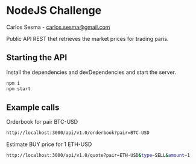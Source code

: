 # NodeJS Challenge
Carlos Sesma - carlos.sesma@gmail.com

Public API REST thet retrieves the market prices for trading paris.

## Starting the API

Install the dependencies and devDependencies and start the server.

```sh
npm i
npm start
```

## Example calls
Orderbook for pair BTC-USD
```sh
http://localhost:3000/api/v1.0/orderbook?pair=BTC-USD
```
Estimate BUY price for 1 ETH-USD
```sh
http://localhost:3000/api/v1.0/quote?pair=ETH-USD&type=SELL&amount=1
```